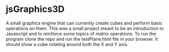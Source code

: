 jsGraphics3D
============

A small graphics engine that can currently create cubes and perform basic operations on them. This was a small project meant to be an introduction to Javascript and to reinforce some topics of matrix operations. To run the program clone the repo and run the testPlane.html file in your browser. It should show a cube rotating around both the X and Y axis. 
